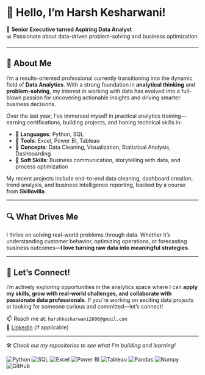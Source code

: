 # 👋 Hello, I’m Harsh Kesharwani!

🎯 **Senior Executive turned Aspiring Data Analyst**  
📊 Passionate about data-driven problem-solving and business optimization

---

## 🌟 About Me

I’m a results-oriented professional currently transitioning into the dynamic field of **Data Analytics**. With a strong foundation in **analytical thinking** and **problem-solving**, my interest in working with data has evolved into a full-blown passion for uncovering actionable insights and driving smarter business decisions.

Over the last year, I’ve immersed myself in practical analytics training—earning certifications, building projects, and honing technical skills in:

- 📌 **Languages**: Python, SQL  
- 📌 **Tools**: Excel, Power BI, Tableau  
- 📌 **Concepts**: Data Cleaning, Visualization, Statistical Analysis, Dashboarding  
- 📌 **Soft Skills**: Business communication, storytelling with data, and process optimization  

My recent projects include end-to-end data cleaning, dashboard creation, trend analysis, and business intelligence reporting, backed by a course from **Skillovilla**.

---

## 🔍 What Drives Me

I thrive on solving real-world problems through data. Whether it’s understanding customer behavior, optimizing operations, or forecasting business outcomes—**I love turning raw data into meaningful strategies**.

---

## 💼 Let’s Connect!

I’m actively exploring opportunities in the analytics space where I can **apply my skills, grow with real-world challenges, and collaborate with passionate data professionals**. If you're working on exciting data projects or looking for someone curious and committed—let’s connect!

📫 Reach me at: `harshkesharwani2606@gmail.com`  
🔗 [LinkedIn](https://www.linkedin.com/in/harsh-kesharwani) (if applicable)

---

🛠️ *Check out my repositories to see what I’m building and learning!*

![Python](https://img.shields.io/badge/Python-3776AB?style=for-the-badge&logo=python&logoColor=white)
![SQL](https://img.shields.io/badge/SQL-336791?style=for-the-badge&logo=mysql&logoColor=white)
![Excel](https://img.shields.io/badge/Microsoft%20Excel-217346?style=for-the-badge&logo=microsoft-excel&logoColor=white)
![Power BI](https://img.shields.io/badge/Power%20BI-F2C811?style=for-the-badge&logo=powerbi&logoColor=black)
![Tableau](https://img.shields.io/badge/Tableau-E97627?style=for-the-badge&logo=tableau&logoColor=white)
![Pandas](https://img.shields.io/badge/Pandas-150458?style=for-the-badge&logo=pandas&logoColor=white)
![Numpy](https://img.shields.io/badge/Numpy-013243?style=for-the-badge&logo=numpy&logoColor=white)
![GitHub](https://img.shields.io/badge/GitHub-100000?style=for-the-badge&logo=github&logoColor=white)
